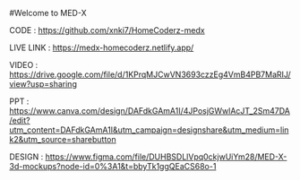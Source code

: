 #Welcome to MED-X

CODE : https://github.com/xnki7/HomeCoderz-medx

LIVE LINK : https://medx-homecoderz.netlify.app/

VIDEO : https://drive.google.com/file/d/1KPrqMJCwVN3693czzEg4VmB4PB7MaRIJ/view?usp=sharing

PPT : https://www.canva.com/design/DAFdkGAmA1I/4JPosjGWwlAcJT_2Sm47DA/edit?utm_content=DAFdkGAmA1I&utm_campaign=designshare&utm_medium=link2&utm_source=sharebutton

DESIGN : https://www.figma.com/file/DUHBSDLlVpq0ckjwUiYm28/MED-X-3d-mockups?node-id=0%3A1&t=bbyTk1ggQEaCS68o-1
